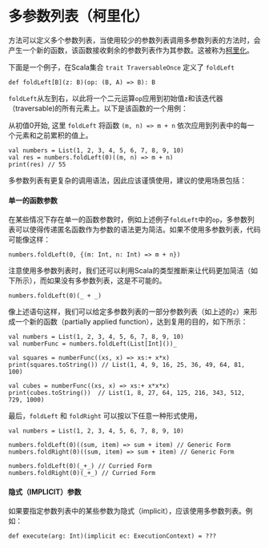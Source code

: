 # 多参数列表（柯里化）

方法可以定义多个参数列表，当使用较少的参数列表调用多参数列表的方法时，会产生一个新的函数，该函数接收剩余的参数列表作为其参数。这被称为[柯里化](https://zh.wikipedia.org/wiki/柯里化)。

下面是一个例子，在Scala集合 `trait TraversableOnce` 定义了 `foldLeft`

```
def foldLeft[B](z: B)(op: (B, A) => B): B
```

`foldLeft`从左到右，以此将一个二元运算`op`应用到初始值`z`和该迭代器（traversable)的所有元素上。以下是该函数的一个用例：

从初值0开始, 这里 `foldLeft` 将函数 `(m, n) => m + n` 依次应用到列表中的每一个元素和之前累积的值上。

```
val numbers = List(1, 2, 3, 4, 5, 6, 7, 8, 9, 10)
val res = numbers.foldLeft(0)((m, n) => m + n)
print(res) // 55
```

多参数列表有更复杂的调用语法，因此应该谨慎使用，建议的使用场景包括：

#### 单一的函数参数

在某些情况下存在单一的函数参数时，例如上述例子`foldLeft`中的`op`，多参数列表可以使得传递匿名函数作为参数的语法更为简洁。如果不使用多参数列表，代码可能像这样：

```
numbers.foldLeft(0, {(m: Int, n: Int) => m + n})
```

注意使用多参数列表时，我们还可以利用Scala的类型推断来让代码更加简洁（如下所示），而如果没有多参数列表，这是不可能的。

```
numbers.foldLeft(0)(_ + _)
```

像上述语句这样，我们可以给定多参数列表的一部分参数列表（如上述的`z`）来形成一个新的函数（partially applied function），达到复用的目的，如下所示：

```
val numbers = List(1, 2, 3, 4, 5, 6, 7, 8, 9, 10)
val numberFunc = numbers.foldLeft(List[Int]())_

val squares = numberFunc((xs, x) => xs:+ x*x)
print(squares.toString()) // List(1, 4, 9, 16, 25, 36, 49, 64, 81, 100)

val cubes = numberFunc((xs, x) => xs:+ x*x*x)
print(cubes.toString())  // List(1, 8, 27, 64, 125, 216, 343, 512, 729, 1000)
```

最后，`foldLeft` 和 `foldRight` 可以按以下任意一种形式使用，

```
val numbers = List(1, 2, 3, 4, 5, 6, 7, 8, 9, 10)

numbers.foldLeft(0)((sum, item) => sum + item) // Generic Form
numbers.foldRight(0)((sum, item) => sum + item) // Generic Form

numbers.foldLeft(0)(_+_) // Curried Form
numbers.foldRight(0)(_+_) // Curried Form
```

#### 隐式（IMPLICIT）参数

如果要指定参数列表中的某些参数为隐式（implicit），应该使用多参数列表。例如：

```
def execute(arg: Int)(implicit ec: ExecutionContext) = ???
```